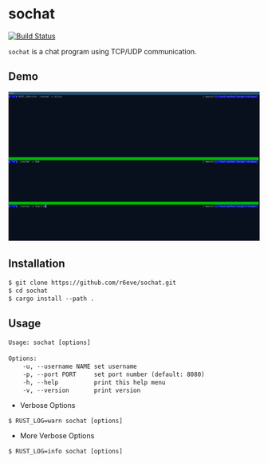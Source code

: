 sochat
======
[![Build Status][]][CI Results]

`sochat` is a chat program using TCP/UDP communication.

## Demo

![sochat-demo][]

## Installation

```console
$ git clone https://github.com/r6eve/sochat.git
$ cd sochat
$ cargo install --path .
```

## Usage

```
Usage: sochat [options]

Options:
    -u, --username NAME set username
    -p, --port PORT     set port number (default: 8080)
    -h, --help          print this help menu
    -v, --version       print version
```

- Verbose Options

```console
$ RUST_LOG=warn sochat [options]
```

- More Verbose Options

```console
$ RUST_LOG=info sochat [options]
```

[Build Status]: https://travis-ci.org/r6eve/sochat.svg?branch=master
[CI Results]: https://travis-ci.org/r6eve/sochat
[sochat-demo]: https://raw.githubusercontent.com/r6eve/screenshots/master/sochat/sochat.gif

